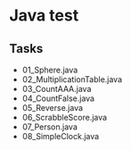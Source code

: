 # Java test 

## Tasks 

- 01_Sphere.java
- 02_MultiplicationTable.java
- 03_CountAAA.java
- 04_CountFalse.java
- 05_Reverse.java
- 06_ScrabbleScore.java
- 07_Person.java
- 08_SimpleClock.java

